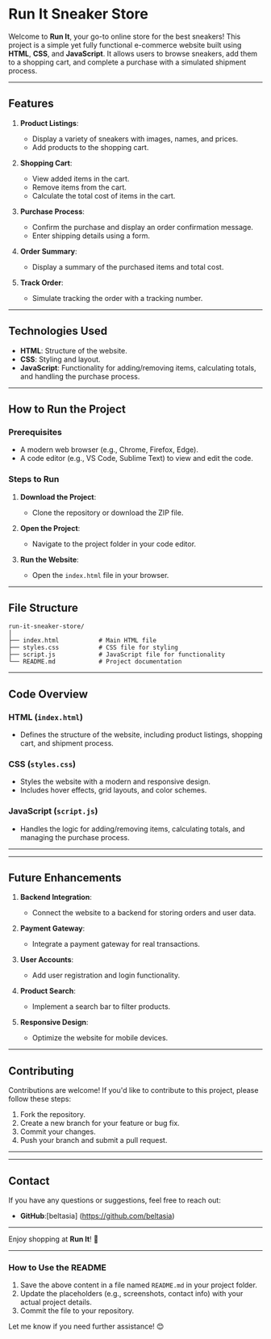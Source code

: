 
# Run It Sneaker Store

Welcome to **Run It**, your go-to online store for the best sneakers! This project is a simple yet fully functional e-commerce website built using **HTML**, **CSS**, and **JavaScript**. It allows users to browse sneakers, add them to a shopping cart, and complete a purchase with a simulated shipment process.

---

## Features

1. **Product Listings**:
   - Display a variety of sneakers with images, names, and prices.
   - Add products to the shopping cart.

2. **Shopping Cart**:
   - View added items in the cart.
   - Remove items from the cart.
   - Calculate the total cost of items in the cart.

3. **Purchase Process**:
   - Confirm the purchase and display an order confirmation message.
   - Enter shipping details using a form.

4. **Order Summary**:
   - Display a summary of the purchased items and total cost.

5. **Track Order**:
   - Simulate tracking the order with a tracking number.

---

## Technologies Used

- **HTML**: Structure of the website.
- **CSS**: Styling and layout.
- **JavaScript**: Functionality for adding/removing items, calculating totals, and handling the purchase process.

---

## How to Run the Project

### Prerequisites
- A modern web browser (e.g., Chrome, Firefox, Edge).
- A code editor (e.g., VS Code, Sublime Text) to view and edit the code.

### Steps to Run
1. **Download the Project**:
   - Clone the repository or download the ZIP file.

2. **Open the Project**:
   - Navigate to the project folder in your code editor.

3. **Run the Website**:
   - Open the `index.html` file in your browser.

---

## File Structure

```
run-it-sneaker-store/
│
├── index.html           # Main HTML file
├── styles.css           # CSS file for styling
├── script.js            # JavaScript file for functionality
└── README.md            # Project documentation
```

---

## Code Overview

### HTML (`index.html`)
- Defines the structure of the website, including product listings, shopping cart, and shipment process.

### CSS (`styles.css`)
- Styles the website with a modern and responsive design.
- Includes hover effects, grid layouts, and color schemes.

### JavaScript (`script.js`)
- Handles the logic for adding/removing items, calculating totals, and managing the purchase process.

---

---

## Future Enhancements

1. **Backend Integration**:
   - Connect the website to a backend for storing orders and user data.

2. **Payment Gateway**:
   - Integrate a payment gateway for real transactions.

3. **User Accounts**:
   - Add user registration and login functionality.

4. **Product Search**:
   - Implement a search bar to filter products.

5. **Responsive Design**:
   - Optimize the website for mobile devices.

---

## Contributing

Contributions are welcome! If you'd like to contribute to this project, please follow these steps:

1. Fork the repository.
2. Create a new branch for your feature or bug fix.
3. Commit your changes.
4. Push your branch and submit a pull request.

---



---

## Contact

If you have any questions or suggestions, feel free to reach out:
- **GitHub**:[beltasia] (https://github.com/beltasia)

---

Enjoy shopping at **Run It**! 🚀

---

### How to Use the README
1. Save the above content in a file named `README.md` in your project folder.
2. Update the placeholders (e.g., screenshots, contact info) with your actual project details.
3. Commit the file to your repository.

Let me know if you need further assistance! 😊
